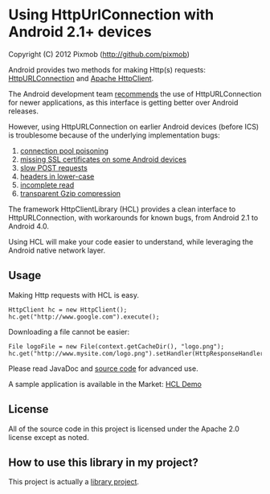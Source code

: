 Using HttpUrlConnection with Android 2.1+ devices
=================================================
Copyright (C) 2012 Pixmob (http://github.com/pixmob)

Android provides two methods for making Http(s) requests:
[HttpURLConnection](http://developer.android.com/reference/java/net/HttpURLConnection.html) and [Apache HttpClient](http://developer.android.com/reference/org/apache/http/impl/client/DefaultHttpClient.html).

The Android development team [recommends](http://android-developers.blogspot.com/2011/09/androids-http-clients.html) the use of HttpURLConnection for newer applications, as this interface is getting better over Android releases.

However, using HttpURLConnection on earlier Android devices (before ICS) is troublesome because of the underlying implementation bugs:

 1. [connection pool poisoning](http://stackoverflow.com/a/4261005/422906)
 2. [missing SSL certificates on some Android devices](http://stackoverflow.com/a/3998257/422906)
 3. [slow POST requests](http://code.google.com/p/android/issues/detail?id=13117)
 4. [headers in lower-case](http://code.google.com/p/android/issues/detail?id=6684)
 5. [incomplete read](http://docs.oracle.com/javase/6/docs/technotes/guides/net/http-keepalive.html)
 6. [transparent Gzip compression](http://code.google.com/p/android/issues/detail?id=16227)

The framework HttpClientLibrary (HCL) provides a clean interface to HttpURLConnection, with
workarounds for known bugs, from Android 2.1 to Android 4.0.

Using HCL will make your code easier to understand, while leveraging the Android native network layer.

Usage
-----

Making Http requests with HCL is easy.

    HttpClient hc = new HttpClient();
    hc.get("http://www.google.com").execute();

Downloading a file cannot be easier:

    File logoFile = new File(context.getCacheDir(), "logo.png");
    hc.get("http://www.mysite.com/logo.png").setHandler(HttpResponseHandler.toFile(logoFile)).execute();

Please read JavaDoc and [source code](http://github.com/pixmob/hcl/tree/master/src/org/pixmob/hcl) for advanced use.

A sample application is available in the Market: [HCL Demo](https://market.android.com/details?id=org.pixmob.hcl.demo)

License
-------

All of the source code in this project is licensed under the Apache 2.0 license except as noted.

How to use this library in my project?
--------------------------------------

This project is actually a [library project](http://developer.android.com/guide/developing/projects/projects-cmdline.html#ReferencingLibraryProject).
